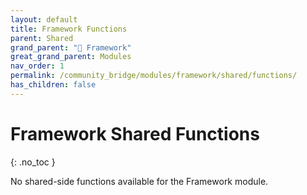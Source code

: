 ```yaml
---
layout: default
title: Framework Functions
parent: Shared
grand_parent: "🧩 Framework"
great_grand_parent: Modules
nav_order: 1
permalink: /community_bridge/modules/framework/shared/functions/
has_children: false
---
```


# Framework Shared Functions
{: .no_toc }

No shared-side functions available for the Framework module.
